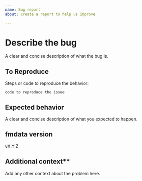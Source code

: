 ```yaml
---
name: Bug report
about: Create a report to help us improve

---
```


# Describe the bug

A clear and concise description of what the bug is.

## To Reproduce

Steps or code to reproduce the behavior:

    code to reproduce the issue

## Expected behavior

A clear and concise description of what you expected to happen.

## fmdata version

vX.Y.Z

## Additional context**

Add any other context about the problem here.